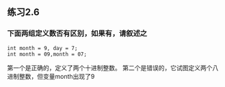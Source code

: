 ## 练习2.6
### 下面两组定义数否有区别，如果有，请叙述之
    
	int month = 9, day = 7;
	int month = 09,month = 07;

第一个是正确的，定义了两个十进制整数。
第二个是错误的，它试图定义两个八进制整数，但变量month出现了9